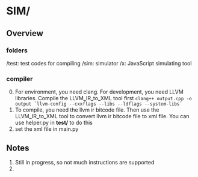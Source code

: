 # SIM/

## Overview
### folders
/test: test codes for compiling
/sim: simulator
/x: JavaScript simulating tool

### compiler
0. For environment, you need clang. For development, you need LLVM libraries.
Compile the LLVM_IR_to_XML tool first
``` clang++ output.cpp -o output `llvm-config --cxxflags --libs --ldflags --system-libs` ```
1. To compile, you need the llvm ir bitcode file. 
Then use the LLVM_IR_to_XML tool to convert llvm ir bitcode file to xml file.
You can use helper.py in __test/__ to do this
2. set the xml file in main.py

## Notes
1. Still in progress, so not much instructions are supported
2. 

